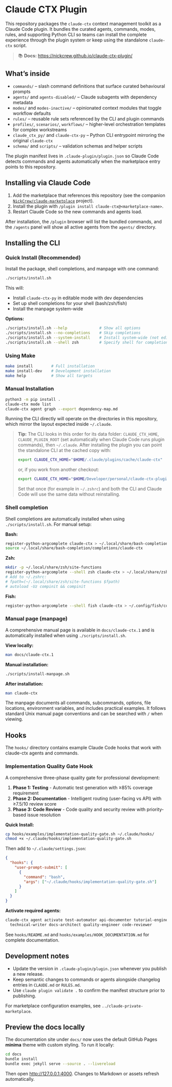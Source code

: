 # Claude CTX Plugin

This repository packages the `claude-ctx` context management toolkit as a Claude Code plugin. It bundles the curated agents, commands, modes, rules, and supporting Python CLI so teams can install the complete experience through the plugin system or keep using the standalone `claude-ctx` script.

> 📚 **Docs:** <https://nickcrew.github.io/claude-ctx-plugin/>

## What’s inside

- `commands/` – slash command definitions that surface curated behavioural prompts
- `agents/` and `agents-disabled/` – Claude subagents with dependency metadata
- `modes/` and `modes-inactive/` – opinionated context modules that toggle workflow defaults
- `rules/` – reusable rule sets referenced by the CLI and plugin commands
- `profiles/`, `scenarios/`, `workflows/` – higher-level orchestration templates for complex workstreams
- `claude_ctx_py/` and `claude-ctx-py` – Python CLI entrypoint mirroring the original `claude-ctx`
- `schema/` and `scripts/` – validation schemas and helper scripts

The plugin manifest lives in `.claude-plugin/plugin.json` so Claude Code detects commands and agents automatically when the marketplace entry points to this repository.

## Installing via Claude Code

1. Add the marketplace that references this repository (see the companion [`NickCrew/claude-marketplace`](https://github.com/NickCrew/claude-marketplace) project).
2. Install the plugin with `/plugin install claude-ctx@<marketplace-name>`.
3. Restart Claude Code so the new commands and agents load.

After installation, the `/plugin` browser will list the bundled commands, and the `/agents` panel will show all active agents from the `agents/` directory.

## Installing the CLI

### Quick Install (Recommended)

Install the package, shell completions, and manpage with one command:

```bash
./scripts/install.sh
```

This will:
- Install `claude-ctx-py` in editable mode with dev dependencies
- Set up shell completions for your shell (bash/zsh/fish)
- Install the manpage system-wide

**Options:**
```bash
./scripts/install.sh --help              # Show all options
./scripts/install.sh --no-completions    # Skip completions
./scripts/install.sh --system-install    # Install system-wide (not editable)
./scripts/install.sh --shell zsh         # Specify shell for completions
```

### Using Make

```bash
make install        # Full installation
make install-dev    # Development installation
make help           # Show all targets
```

### Manual Installation

```bash
python3 -m pip install .
claude-ctx mode list
claude-ctx agent graph --export dependency-map.md
```

Running the CLI directly will operate on the directories in this repository, which mirror the layout expected inside `~/.claude`.

> **Tip:** The CLI looks in this order for its data folder: `CLAUDE_CTX_HOME`, `CLAUDE_PLUGIN_ROOT` (set automatically when Claude Code runs plugin commands), then `~/.claude`. After installing the plugin you can point the standalone CLI at the cached copy with:
>
> ```bash
> export CLAUDE_CTX_HOME="$HOME/.claude/plugins/cache/claude-ctx"
> ```
>
> or, if you work from another checkout:
>
> ```bash
> export CLAUDE_CTX_HOME="$HOME/Developer/personal/claude-ctx-plugin"
> ```
>
> Set that once (for example in `~/.zshrc`) and both the CLI and Claude Code will use the same data without reinstalling.

### Shell completion

Shell completions are automatically installed when using `./scripts/install.sh`. For manual setup:

**Bash:**
```bash
register-python-argcomplete claude-ctx > ~/.local/share/bash-completion/completions/claude-ctx
source ~/.local/share/bash-completion/completions/claude-ctx
```

**Zsh:**
```bash
mkdir -p ~/.local/share/zsh/site-functions
register-python-argcomplete --shell zsh claude-ctx > ~/.local/share/zsh/site-functions/_claude-ctx
# Add to ~/.zshrc:
# fpath=(~/.local/share/zsh/site-functions $fpath)
# autoload -Uz compinit && compinit
```

**Fish:**
```bash
register-python-argcomplete --shell fish claude-ctx > ~/.config/fish/completions/claude-ctx.fish
```

### Manual page (manpage)

A comprehensive manual page is available in `docs/claude-ctx.1` and is automatically installed when using `./scripts/install.sh`.

**View locally:**
```bash
man docs/claude-ctx.1
```

**Manual installation:**
```bash
./scripts/install-manpage.sh
```

**After installation:**
```bash
man claude-ctx
```

The manpage documents all commands, subcommands, options, file locations, environment variables, and includes practical examples. It follows standard Unix manual page conventions and can be searched with `/` when viewing.

## Hooks

The `hooks/` directory contains example Claude Code hooks that work with claude-ctx agents and commands.

### Implementation Quality Gate Hook

A comprehensive three-phase quality gate for professional development:

1. **Phase 1: Testing** - Automatic test generation with ≥85% coverage requirement
2. **Phase 2: Documentation** - Intelligent routing (user-facing vs API) with ≥7.5/10 review score
3. **Phase 3: Code Review** - Code quality and security review with priority-based issue resolution

**Quick Install:**
```bash
cp hooks/examples/implementation-quality-gate.sh ~/.claude/hooks/
chmod +x ~/.claude/hooks/implementation-quality-gate.sh
```

Then add to `~/.claude/settings.json`:
```json
{
  "hooks": {
    "user-prompt-submit": [
      {
        "command": "bash",
        "args": ["~/.claude/hooks/implementation-quality-gate.sh"]
      }
    ]
  }
}
```

**Activate required agents:**
```bash
claude-ctx agent activate test-automator api-documenter tutorial-engineer \
  technical-writer docs-architect quality-engineer code-reviewer
```

See `hooks/README.md` and `hooks/examples/HOOK_DOCUMENTATION.md` for complete documentation.

## Development notes

- Update the version in `.claude-plugin/plugin.json` whenever you publish a new release.
- Keep semantic changes to commands or agents alongside changelog entries in `CLAUDE.md` or `RULES.md`.
- Use `claude plugin validate .` to confirm the manifest structure prior to publishing.

For marketplace configuration examples, see `../claude-private-marketplace`.

## Preview the docs locally

The documentation site under `docs/` now uses the default GitHub Pages **minima** theme with custom styling. To run it locally:

```bash
cd docs
bundle install
bundle exec jekyll serve --source . --livereload
```

Then open <http://127.0.0.1:4000>. Changes to Markdown or assets refresh automatically.

